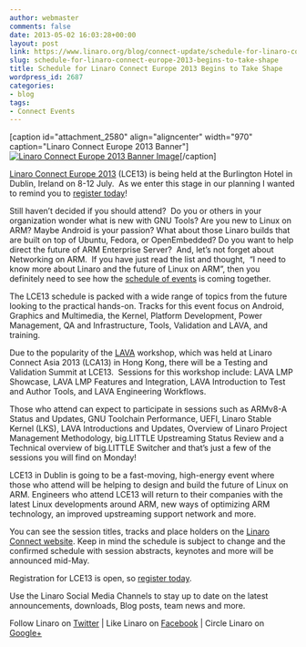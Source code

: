 ```yaml
---
author: webmaster
comments: false
date: 2013-05-02 16:03:28+00:00
layout: post
link: https://www.linaro.org/blog/connect-update/schedule-for-linaro-connect-europe-2013-begins-to-take-shape/
slug: schedule-for-linaro-connect-europe-2013-begins-to-take-shape
title: Schedule for Linaro Connect Europe 2013 Begins to Take Shape
wordpress_id: 2687
categories:
- blog
tags:
- Connect Events
---
```




[caption id="attachment_2580" align="aligncenter" width="970" caption="Linaro Connect Europe 2013 Banner"][![Linaro Connect Europe 2013 Banner Image](http://www.linaro.org/wp-content/uploads/2013/03/lce13-mico1.png)](http://www.linaro.org/connect)[/caption]






[Linaro Connect Europe 2013](http://www.linaro.org/connect) (LCE13) is being held at the Burlington Hotel in Dublin, Ireland on 8-12 July.  As we enter this stage in our planning I wanted to remind you to [register today](http://linaroconnect-lce13-eorg.eventbrite.com/)!




Still haven’t decided if you should attend?  Do you or others in your organization wonder what is new with GNU Tools? Are you new to Linux on ARM? Maybe Android is your passion? What about those Linaro builds that are built on top of Ubuntu, Fedora, or OpenEmbedded? Do you want to help direct the future of ARM Enterprise Server?  And, let’s not forget about Networking on ARM.  If you have just read the list and thought,  “I need to know more about Linaro and the future of Linux on ARM”, then you definitely need to see how the [schedule of events](http://www.linaro.org/connect/schedule) is coming together.




The LCE13 schedule is packed with a wide range of topics from the future looking to the practical hands-on. Tracks for this event focus on Android, Graphics and Multimedia, the Kernel, Platform Development, Power Management, QA and Infrastructure, Tools, Validation and LAVA, and training.




Due to the popularity of the [LAVA](http://www.linaro.org/engineering/validation) workshop, which was held at Linaro Connect Asia 2013 (LCA13) in Hong Kong, there will be a Testing and Validation Summit at LCE13.  Sessions for this workshop include: LAVA LMP Showcase, LAVA LMP Features and Integration, LAVA Introduction to Test and Author Tools, and LAVA Engineering Workflows.




Those who attend can expect to participate in sessions such as ARMv8-A Status and Updates, GNU Toolchain Performance, UEFI, Linaro Stable Kernel (LKS), LAVA Introductions and Updates, Overview of Linaro Project Management Methodology, big.LITTLE Upstreaming Status Review and a Technical overview of big.LITTLE Switcher and that’s just a few of the sessions you will find on Monday!




LCE13 in Dublin is going to be a fast-moving, high-energy event where those who attend will be helping to design and build the future of Linux on ARM. Engineers who attend LCE13 will return to their companies with the latest Linux developments around ARM, new ways of optimizing ARM technology, an improved upstreaming support network and more.




You can see the session titles, tracks and place holders on the [Linaro Connect website](http://www.linaro.org/connect/schedule). Keep in mind the schedule is subject to change and the confirmed schedule with session abstracts, keynotes and more will be announced mid-May.




Registration for LCE13 is open, so [register today](http://www.linaro.org/connect).




Use the Linaro Social Media Channels to stay up to date on the latest announcements, downloads, Blog posts, team news and more.




Follow Linaro on [Twitter](http://twitter.com/linaroorg) | Like Linaro on [Facebook](https://www.facebook.com/LinaroOrg) | Circle Linaro on [Google+](https://plus.google.com/112814496864921562564)
